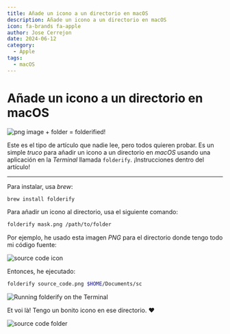 ```yaml
---
title: Añade un icono a un directorio en macOS
description: Añade un icono a un directorio en macOS
icon: fa-brands fa-apple
author: Jose Cerrejon
date: 2024-06-12
category:
  - Apple
tags:
  - macOS
---
```

# Añade un icono a un directorio en macOS

![png image + folder = folderified!](/images/2024/06/explanation.png "png image + folder = folderified!")

Este es el tipo de artículo que nadie lee, pero todos quieren probar. Es un simple *truco* para añadir un icono a un directorio en *macOS* usando una aplicación en la *Terminal* llamada `folderify`. ¡Instrucciones dentro del artículo!

- - -

Para instalar, usa *brew*:

```bash
brew install folderify
```

Para añadir un icono al directorio, usa el siguiente comando:

```bash
folderify mask.png /path/to/folder
```

Por ejemplo, he usado esta imagen *PNG* para el directorio donde tengo todo mi código fuente:

![source code icon](/images/2024/06/source_code.png "Source code icon")

Entonces, he ejecutado:

```bash
folderify source_code.png $HOME/Documents/sc
```

![Running folderify on the Terminal](/images/2024/06/run_folderify.png "Running folderify on the Terminal")

Et voi là! Tengo un bonito icono en ese directorio. :heart:

![source code folder](/images/2024/06/sc_folder.png "Source code folder")
